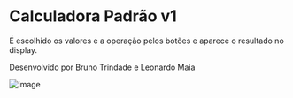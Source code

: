 # Calculadora Padrão v1

É escolhido os valores e a operação pelos botões e aparece o resultado no display.

Desenvolvido por Bruno Trindade e Leonardo Maia

![image](https://user-images.githubusercontent.com/92823045/143138835-d5162544-7287-4c0f-b5c3-d8088bad6aa9.png)
